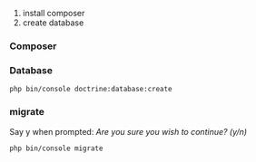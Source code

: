 

1. install composer
2. create database

### Composer


### Database


	php bin/console doctrine:database:create


### migrate 


Say y when prompted: _Are you sure you wish to continue? (y/n)_

	php bin/console migrate

